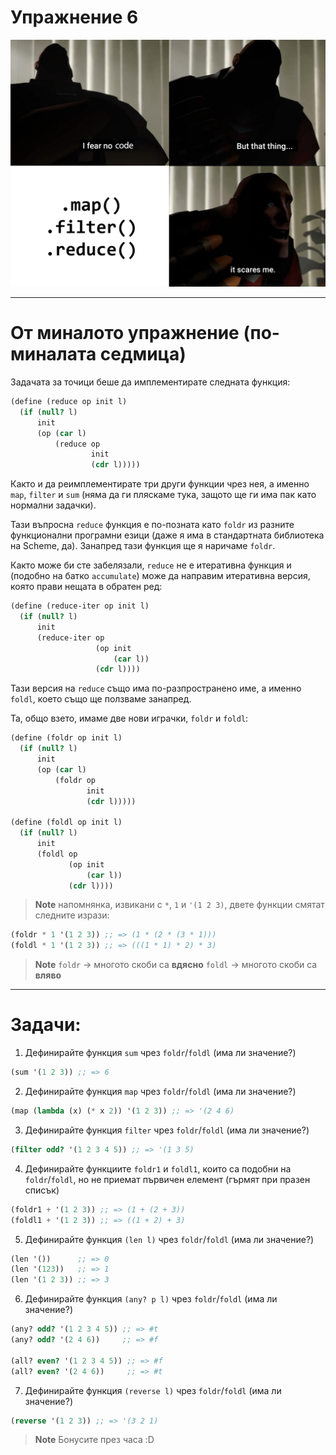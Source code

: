 # Упражнение 6

![Fold Map Filter Meme](../assets/06-map-filter-reduce.png)

---

# От миналото упражнение (по-миналата седмица)

Задачата за точици беше да имплементирате следната функция:

```scheme
(define (reduce op init l)
  (if (null? l)
      init
      (op (car l)
          (reduce op
                  init
                  (cdr l)))))
```

Както и да реимплементирате три други функции чрез нея, а именно `map`, `filter` и `sum` (няма да ги пляскаме тука, защото ще ги има пак като нормални задачки).

Тази въпросна `reduce` функция е по-позната като `foldr` из разните функционални програмни езици (даже я има в стандартната библиотека на Scheme, да). Занапред тази функция ще я наричаме `foldr`.

Както може би сте забелязали, `reduce` не е итеративна функция и (подобно на батко `accumulate`) може да направим итеративна версия, която прави нещата в обратен ред:

```scheme
(define (reduce-iter op init l)
  (if (null? l)
      init
      (reduce-iter op
                   (op init
                       (car l))
                   (cdr l))))
```

Тази версия на `reduce` също има по-разпространено име, а именно `foldl`, което също ще ползваме занапред.

Та, общо взето, имаме две нови играчки, `foldr` и `foldl`:

```scheme
(define (foldr op init l)
  (if (null? l)
      init
      (op (car l)
          (foldr op
                 init
                 (cdr l)))))

(define (foldl op init l)
  (if (null? l)
      init
      (foldl op
             (op init
                 (car l))
             (cdr l))))
```

> **Note**
> напомнянка, извикани с `*`, `1` и `'(1 2 3)`, двете функции смятат следните изрази:

```scheme
(foldr * 1 '(1 2 3)) ;; => (1 * (2 * (3 * 1)))
(foldl * 1 '(1 2 3)) ;; => (((1 * 1) * 2) * 3)
```
> **Note**
> `foldr` -> многото скоби са **вдясно**
> `foldl` -> многото скоби са **вляво**

---

# Задачи:

1. Дефинирайте функция `sum` чрез `foldr`/`foldl` (има ли значение?)

```scheme
(sum '(1 2 3)) ;; => 6
```

2. Дефинирайте функция `map` чрез `foldr`/`foldl` (има ли значение?)

```scheme
(map (lambda (x) (* x 2)) '(1 2 3)) ;; => '(2 4 6)
```

3. Дефинирайте функция `filter` чрез `foldr`/`foldl` (има ли значение?)

```scheme
(filter odd? '(1 2 3 4 5)) ;; => '(1 3 5)
```

4. Дефинирайте функциите `foldr1` и `foldl1`, които са подобни на `foldr`/`foldl`, но не приемат първичен елемент (гърмят при празен списък)

```scheme
(foldr1 + '(1 2 3)) ;; => (1 + (2 + 3))
(foldl1 + '(1 2 3)) ;; => ((1 + 2) + 3)
```

5. Дефинирайте функция `(len l)` чрез `foldr`/`foldl` (има ли значение?)

```scheme
(len '())      ;; => 0
(len '(123))   ;; => 1
(len '(1 2 3)) ;; => 3
```

6. Дефинирайте функция `(any? p l)` чрез `foldr`/`foldl` (има ли значение?)

```scheme
(any? odd? '(1 2 3 4 5)) ;; => #t
(any? odd? '(2 4 6))     ;; => #f

(all? even? '(1 2 3 4 5)) ;; => #f
(all? even? '(2 4 6))     ;; => #t
```

7. Дефинирайте функция `(reverse l)` чрез `foldr`/`foldl` (има ли значение?)

```scheme
(reverse '(1 2 3)) ;; => '(3 2 1)
```

> **Note**
> Бонусите през часа :D
